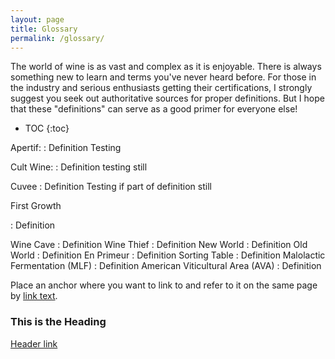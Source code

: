 ```yaml
---
layout: page
title: Glossary
permalink: /glossary/
---
```


The world of wine is as vast and complex as it is enjoyable.  There is always something new to learn and terms you've never heard before.  For those in the industry and serious enthusiasts getting their certifications, I strongly suggest you seek out authoritative sources for proper definitions.  But I hope that these "definitions" can serve as a good primer for everyone else!

- TOC
{:toc}

Apertif: 
: Definition 
  Testing

Cult Wine: 
: Definition
  testing still

Cuvee
: Definition
  Testing if part of definition still

First Growth

: Definition

Wine Cave
: Definition
Wine Thief
: Definition
New World
: Definition
Old World
: Definition
En Primeur
: Definition
Sorting Table
: Definition
Malolactic Fermentation (MLF)
: Definition
American Viticultural Area (AVA)
: Definition

Place an anchor <a name="abcd"></a> where you want to link to and refer to it on the same page by [link text](#abcd).
### <a name="tith"></a>This is the Heading
[Header link](/user/repository_name/wiki/page_name#title)
